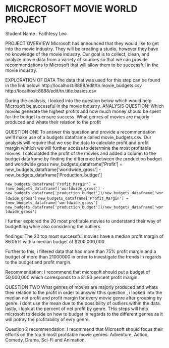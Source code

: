 # MICRCROSOFT MOVIE WORLD PROJECT

Student Name : Faithtesy Leo

PROJECT OVERVIEW
Microsoft has announced that they would like to get into the movie industry. They will be creating a studio, however they have no knowledge of the movie industry. Our goal is to collect, clean, and analyze movie data from a variety of sources so that we can provide recommendations to Microsoft that will allow them to be successful in the movie industry.

EXPLORATION OF DATA
The data that was used for this step can be found in the link below:
http://localhost:8888/edit/tn.movie_budgets.csv
http://localhost:8888/edit/tn.title.basics.csv

During the analysis, i looked into the question below which would help Microsoft be successful in the movie industry.
ANALYSIS QUESTION:
Which movies generate the highest profits and how much money should be spent for the budget to ensure success.
What genres of movies are majorly produced and whats their relation to the profit

QUESTION ONE
To answer this question and provide a recommendation we'll make use of a budgets dataframe called movie_budgets.csv. Our analysis will require that we use the data to calculate profit and profit margin whhich we will further access to determine the most profitable movies.
I calculatded the profit of the movies and added a column to the budget dataframe by finding the difference between the production budget and worldwide gross 
new_budgets_dataframe['Profit'] = new_budgets_dataframe['worldwide_gross'] - new_budgets_dataframe['Production_budget']

``new_budgets_dataframe['Profit_Margin'] = (new_budgets_dataframef['worldwide_gross'] - 
                                   new_budgets_dataframe['production_budget'])/new_budgets_dataframe['worldwide_gross']``
``new_budgets_dataframe['Profit_Margin'] = (new_budgets_dataframe['worldwide_gross'] - 
                                    new_budgets_dataframe['production_budget'])/new_budgets_dataframe['worldwide_gross']``
                                    
I further explored the 20 most profitable movies to understand their way of budgetting while also considering the outliers.

findings:
       The 20 top most successful movies have a median profit margin of 86.05% with a median budget of $200,000,000.
       
Further to this, i filtered data that had more than 75% profit margin and a budget of more than 21000000 in order to investigate the trends in regards to the budget and profit margin.
       
Recommendation: I recommend that microsoft should put a budget of 50,000,000 which corresponds to a 81.93 percent profit margin.

QUESTION TWO
What genres of movies are majorly produced and whats their relation to the profit
in order to answer tthis question , i looked into the median net profit and profit margin for every movie genre after grouping by genre.
i ddnt use the mean due to the possibility of outliers within the data.
lastly, i look at the percent of net profit by genre. THis steps will help microsoft to decide on how to budget in regards to the different genres as it will potray the profitability of evry genre.

Question 2 recommendation: I recommend that Microsoft should focus their efforts on the top 6 most profitable movie genres: Adventure, Action, Comedy, Drama, Sci-Fi and Animation.  
